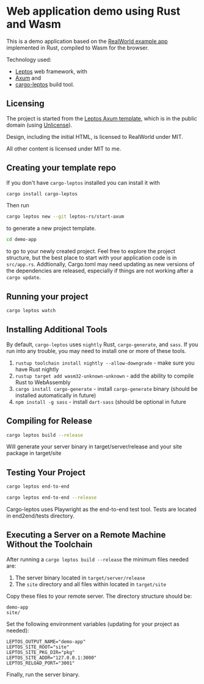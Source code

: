 # Web application demo using Rust and Wasm

This is a demo application based on the [RealWorld example
app](https://github.com/gothinkster/realworld) implemented in Rust, compiled
to Wasm for the browser.

Technology used:
- [Leptos](https://github.com/leptos-rs/leptos) web framework, with
- [Axum](https://github.com/tokio-rs/axum) and
- [cargo-leptos](https://github.com/akesson/cargo-leptos) build tool.

## Licensing

The project is started from the [Leptos Axum
template](https://github.com/leptos-rs/start-axum), which is in the public
domain (using [Unlicense](https://unlicense.org/)).

Design, including the initial HTML, is licensed to RealWorld under MIT.

All other content is licensed under MIT to me.

## Creating your template repo

If you don't have `cargo-leptos` installed you can install it with

```bash
cargo install cargo-leptos
```

Then run
```bash
cargo leptos new --git leptos-rs/start-axum
```

to generate a new project template.

```bash
cd demo-app
```

to go to your newly created project. Feel free to explore the project
structure, but the best place to start with your application code is in
`src/app.rs`. Addtionally, Cargo.toml may need updating as new versions of the
dependencies are released, especially if things are not working after a `cargo
update`.

## Running your project

```bash
cargo leptos watch
```

## Installing Additional Tools

By default, `cargo-leptos` uses `nightly` Rust, `cargo-generate`, and `sass`.
If you run into any trouble, you may need to install one or more of these
tools.

1. `rustup toolchain install nightly --allow-downgrade` - make sure you have
   Rust nightly
2. `rustup target add wasm32-unknown-unknown` - add the ability to compile
   Rust to WebAssembly
3. `cargo install cargo-generate` - install `cargo-generate` binary (should be
   installed automatically in future)
4. `npm install -g sass` - install `dart-sass` (should be optional in future

## Compiling for Release
```bash
cargo leptos build --release
```

Will generate your server binary in target/server/release and your site
package in target/site

## Testing Your Project
```bash
cargo leptos end-to-end
```

```bash
cargo leptos end-to-end --release
```

Cargo-leptos uses Playwright as the end-to-end test tool. Tests are located in
end2end/tests directory.

## Executing a Server on a Remote Machine Without the Toolchain
After running a `cargo leptos build --release` the minimum files needed are:

1. The server binary located in `target/server/release`
2. The `site` directory and all files within located in `target/site`

Copy these files to your remote server. The directory structure should be:
```text
demo-app
site/
```
Set the following environment variables (updating for your project as needed):
```text
LEPTOS_OUTPUT_NAME="demo-app"
LEPTOS_SITE_ROOT="site"
LEPTOS_SITE_PKG_DIR="pkg"
LEPTOS_SITE_ADDR="127.0.0.1:3000"
LEPTOS_RELOAD_PORT="3001"
```
Finally, run the server binary.
